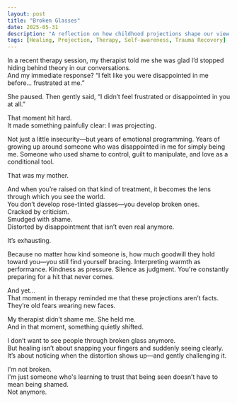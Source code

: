 ```yaml
---
layout: post
title: "Broken Glasses"
date: 2025-05-31
description: "A reflection on how childhood projections shape our view of others, and the quiet power of learning to see the world — and ourselves — more clearly."
tags: [Healing, Projection, Therapy, Self-awareness, Trauma Recovery]
---
```


In a recent therapy session, my therapist told me she was glad I’d stopped hiding behind theory in our conversations.  
And my immediate response? “I felt like you were disappointed in me before… frustrated at me.”

She paused. Then gently said, “I didn’t feel frustrated or disappointed in you at all.”

That moment hit hard.  
It made something painfully clear: I was projecting.

Not just a little insecurity—but years of emotional programming. Years of growing up around someone who was disappointed in me for simply being me. Someone who used shame to control, guilt to manipulate, and love as a conditional tool.

That was my mother.

And when you’re raised on that kind of treatment, it becomes the lens through which you see the world.  
You don’t develop rose-tinted glasses—you develop broken ones.  
Cracked by criticism.  
Smudged with shame.  
Distorted by disappointment that isn’t even real anymore.

It’s exhausting.

Because no matter how kind someone is, how much goodwill they hold toward you—you still find yourself bracing. Interpreting warmth as performance. Kindness as pressure. Silence as judgment. You're constantly preparing for a hit that never comes.

And yet…  
That moment in therapy reminded me that these projections aren’t facts.  
They’re old fears wearing new faces.

My therapist didn’t shame me. She held me.  
And in that moment, something quietly shifted.

I don’t want to see people through broken glass anymore.  
But healing isn’t about snapping your fingers and suddenly seeing clearly.  
It’s about noticing when the distortion shows up—and gently challenging it.

I'm not broken.  
I'm just someone who's learning to trust that being seen doesn’t have to mean being shamed.  
Not anymore.
